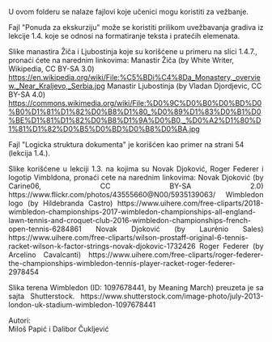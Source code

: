 <p align="justify">U ovom folderu se nalaze fajlovi koje učenici mogu koristiti za vežbanje.
<p align="justify">
Fajl "Ponuda za ekskurziju" može se koristiti prilikom uvežbavanja gradiva iz lekcije 1.4. 
koje se odnosi na formatiranje teksta i pratećih elemenata.

Slike manastira Žiča i Ljubostinja koje su korišćene u primeru na slici 1.4.7.,
pronaći ćete na narednim linkovima:
Manastir Žiča (by White Writer, Wikipedia, CC BY-SA 3.0)
https://en.wikipedia.org/wiki/File:%C5%BDi%C4%8Da_Monastery,_overview._Near_Kraljevo,_Serbia.jpg
Manastir Ljubostinja (by Vladan Djordjevic, CC BY-SA 4.0)
https://commons.wikimedia.org/wiki/File:%D0%9C%D0%B0%D0%BD%D0%B0%D1%81%D1%82%D0%B8%D1%80_%D0%89%D1%83%D0%B1%D0%BE%D1%81%D1%82%D0%B8%D1%9A%D0%B0,_%D0%A2%D1%80%D1%81%D1%82%D0%B5%D0%BD%D0%B8%D0%BA.jpg

Fajl "Logicka struktura dokumenta" je korišćen kao primer na strani 54 (lekcija 1.4.).
<p align="justify">
Slike korišćene u lekciji 1.3. na kojima su Novak Djoković, Roger Federer i logotip Vimbldona, 
pronaći cete na narednim linkovima:
Novak Djoković (by Carine06, CC BY-SA 2.0)
https://www.flickr.com/photos/43555660@N00/5935139063/
Wimbledon logo (by Hildebranda Castro)
https://www.uihere.com/free-cliparts/2018-wimbledon-championships-2017-wimbledon-championships-all-england-lawn-tennis-and-croquet-club-2016-wimbledon-championships-french-open-tennis-6284861
Novak Djoković (by Laurénio Sales)
https://www.uihere.com/free-cliparts/wilson-prostaff-original-6-tennis-racket-wilson-k-factor-strings-novak-djokovic-1732426
Roger Federer (by Arcelino Cavalcanti)
https://www.uihere.com/free-cliparts/roger-federer-the-championships-wimbledon-tennis-player-racket-roger-federer-2978454
<p align="justify">
Slika terena Wimbledon (ID: 1097678441, by Meaning March) preuzeta je sa sajta Shutterstock.
https://www.shutterstock.com/image-photo/july-2013-london-uk-stadium-wimbledon-1097678441 
<p align="justify">
</p>
Autori:</br>
Miloš Papić i Dalibor Čukljević 

